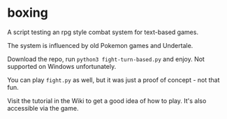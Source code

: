 # boxing
A script testing an rpg style combat system for text-based games.

The system is influenced by old Pokemon games and Undertale.

Download the repo, run `python3 fight-turn-based.py` and enjoy. Not supported on Windows unfortunately.

You can play `fight.py` as well, but it was just a proof of concept - not that fun.

Visit the tutorial in the Wiki to get a good idea of how to play. It's also accessible via the game.
